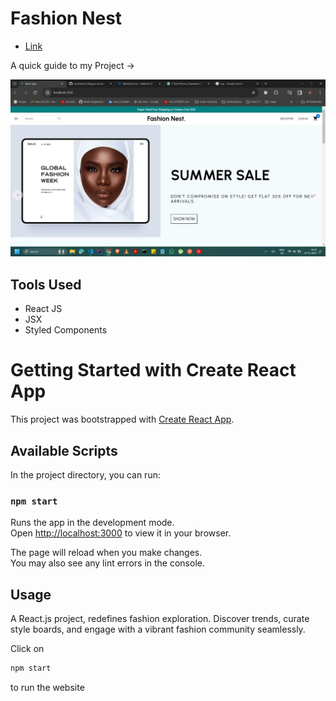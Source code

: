 # Fashion Nest

- [Link]()

A quick guide to my Project ->

<img src = "/image.webp">

## Tools Used

- React JS
- JSX
- Styled Components

# Getting Started with Create React App

This project was bootstrapped with [Create React App](https://github.com/facebook/create-react-app).

## Available Scripts

In the project directory, you can run:

### `npm start`

Runs the app in the development mode.\
Open [http://localhost:3000](http://localhost:3000) to view it in your browser.

The page will reload when you make changes.\
You may also see any lint errors in the console.

## Usage

A React.js project, redefines fashion exploration. Discover trends, curate style boards, and engage with a vibrant fashion community seamlessly.

Click on

```js
npm start
``` 
to run the website